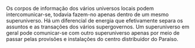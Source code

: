 ﻿Os corpos de informação dos vários universos locais podem intercomunicar-se, todavia fazem-no apenas dentro de um mesmo superuniverso. Há um diferencial de energia que efetivamente separa os assuntos e as transações dos vários supergovernos. Um superuniverso em geral pode comunicar-se com outro superuniverso apenas por meio de passar pelas provisões e instalações do centro distribuidor do Paraíso.